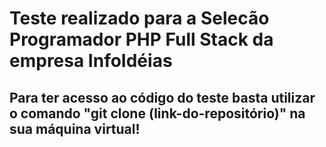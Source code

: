 <h1><b>Teste realizado para a Selecão Programador PHP Full Stack da empresa InfoIdéias</b></h1>

<h2>Para ter acesso ao código do teste basta utilizar o comando "git clone (link-do-repositório)" na sua máquina virtual!</h2>
